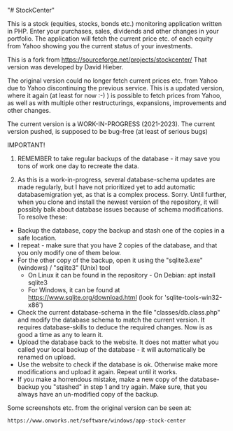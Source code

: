 "# StockCenter" 

This is a stock (equities, stocks, bonds etc.) monitoring application written in PHP.
Enter your purchases, sales, dividends and other changes in your portfolio.
The application will fetch the current price etc. of each equity from Yahoo showing you the current status of your investments.

This is a fork from https://sourceforge.net/projects/stockcenter/
That version was developed by David Hieber.

The original version could no longer fetch current prices etc. from Yahoo due to Yahoo discontinuing the previous service.
This is a updated version, where it again (at least for now :-) ) is possible to fetch prices from Yahoo, as
well as with multiple other restructurings, expansions, improvements and other changes.

The current version is a WORK-IN-PROGRESS (2021-2023). The current version pushed, is supposed to be bug-free (at least of serious bugs)

IMPORTANT!
1) REMEMBER to take regular backups of the database - it may save you tons of work one day to recreate the data.

2) As this is a work-in-progress, several database-schema updates are made regularly, but I have not prioritized yet to add automatic databasemigration
 yet, as that is a complex process. Sorry.
Until further, when you clone and install the newest version of the repository, it will possibly balk about database issues
because of schema modifications.
To resolve these:
- Backup the database, copy the backup and stash one of the copies in a safe location.
- I repeat - make sure that you have 2 copies of the database, and that you only modify one of them below.
- For the other copy of the backup, open it using the "sqlite3.exe" (windows) / "sqlite3" (Unix) tool
	- On Linux it can be found in the repository - On Debian: apt install sqlite3
	- For Windows, it can be found at https://www.sqlite.org/download.html (look for 'sqlite-tools-win32-x86')
- Check the current database-schema in the file "classes/db.class.php" and modify the database schema to match the current version.
  It requires database-skills to deduce the required changes. Now is as good a time as any to learn it.
- Upload the database back to the website. It does not matter what you called your local backup of the database - it will
  automatically be renamed on upload.
- Use the website to check if the database is ok. Otherwise make more modifications and upload it again. Repeat until it works.
- If you make a horrendous mistake, make a new copy of the database-backup you "stashed" in step 1 and try again. Make sure, that
  you always have an un-modified copy of the backup.


Some screenshots etc. from the original version can be seen at:

	https://www.onworks.net/software/windows/app-stock-center

